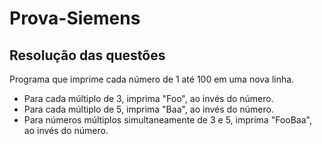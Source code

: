 # Prova-Siemens
## Resolução das questões
 

Programa que imprime cada número de 1 até 100 em uma nova linha.

- Para cada múltiplo de 3, imprima "Foo", ao invés do número.
- Para cada múltiplo de 5, imprima "Baa", ao invés do número.
- Para números múltiplos simultaneamente de 3 e 5, imprima "FooBaa", ao invés do número.
